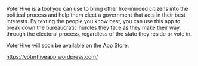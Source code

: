 VoterHive is a tool you can use to bring other like-minded citizens into the political process and help them elect a government that acts in their best interests. By texting the people you know best, you can use this app to break down the bureaucratic hurdles they face as they make their way through the electoral process, regardless of the state they reside or vote in.

VoterHive will soon be available on the App Store. 

https://voterhiveapp.wordpress.com/
